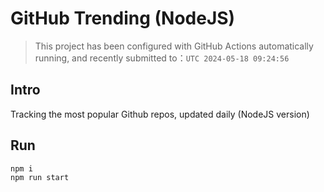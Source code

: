 # GitHub Trending (NodeJS)

> This project has been configured with GitHub Actions automatically running, and recently submitted to：`UTC 2024-05-18 09:24:56`

## Intro

Tracking the most popular Github repos, updated daily (NodeJS version)

## Run

```bash
npm i
npm run start
```
